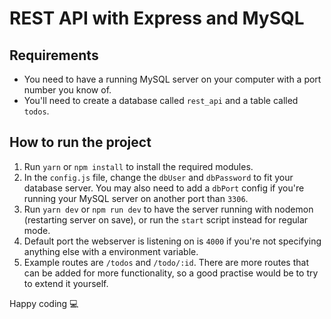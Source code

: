 # REST API with Express and MySQL

## Requirements
- You need to have a running MySQL server on your computer with a port number you know of.
- You'll need to create a database called `rest_api` and a table called `todos`.

## How to run the project
1. Run `yarn` or `npm install` to install the required modules.
2. In the `config.js` file, change the `dbUser` and `dbPassword` to fit your database server. You may also need to add a `dbPort` config if you're running your MySQL server on another port than `3306`.
3. Run `yarn dev` or `npm run dev` to have the server running with nodemon (restarting server on save), or run the `start` script instead for regular mode.
4. Default port the webserver is listening on is `4000` if you're not specifying anything else with a environment variable.
5. Example routes are `/todos` and `/todo/:id`. There are more routes that can be added for more functionality, so a good practise would be to try to extend it yourself.

Happy coding 💻